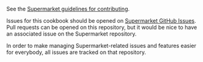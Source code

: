 See the [Supermarket guidelines for contributing](https://github.com/chef/supermarket/blob/master/CONTRIBUTING.md).

Issues for this cookbook should be opened on [Supermarket GitHub Issues](https://github.com/chef/supermarket/issues). Pull requests can be opened on this repository, but it would be nice to have an associated issue on the Supermarket repository.

In order to make managing Supermarket-related issues and features easier for everybody, all issues are tracked on that repository.
